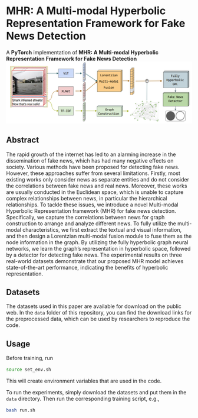 # MHR: A Multi-modal Hyperbolic Representation Framework for Fake News Detection
A **PyTorch** implementation of **MHR: A Multi-modal Hyperbolic Representation Framework for Fake News Detection**
![image](MHR.png)
## Abstract
The rapid growth of the internet has led to an alarming increase in the dissemination of fake news, which has had many negative effects on society. Various methods have been proposed for detecting fake news. However, these approaches suffer from several limitations. Firstly, most existing works only consider news as separate entities and do not consider the correlations between fake news and real news. Moreover, these works are usually conducted in the Euclidean space, which is unable to capture complex relationships between news, in particular the hierarchical relationships. To tackle these issues, we introduce a novel Multi-modal Hyperbolic Representation framework (MHR) for fake news detection. Specifically, we capture the correlations between news for graph construction to arrange and analyze different news. To fully utilize the multi-modal characteristics, we first extract the textual and visual information, and then design a Lorentzian multi-modal fusion module to fuse them as the node information in the graph. By utilizing the fully hyperbolic graph neural networks, we learn the graph’s representation in hyperbolic space, followed by a detector for detecting fake news. The experimental results on three real-world datasets demonstrate that our proposed MHR model achieves state-of-the-art performance, indicating the benefits of hyperbolic representation.
## Datasets
The datasets used in this paper are available for download on the public web. In the `data` folder of this repository, you can find the download links for the preprocessed data, which can be used by researchers to reproduce the code.
## Usage
Before training, run

```bash
source set_env.sh
```

This will create environment variables that are used in the code.

To run the experiments, simply download the datasets and put them in the `data` directory. Then run the corresponding training script, e.g.,

```bash
bash run.sh
```
